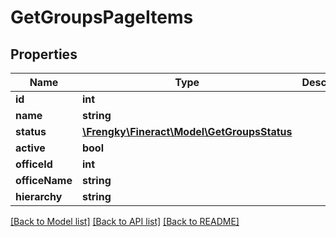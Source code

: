 # GetGroupsPageItems

## Properties
Name | Type | Description | Notes
------------ | ------------- | ------------- | -------------
**id** | **int** |  | [optional] 
**name** | **string** |  | [optional] 
**status** | [**\Frengky\Fineract\Model\GetGroupsStatus**](GetGroupsStatus.md) |  | [optional] 
**active** | **bool** |  | [optional] 
**officeId** | **int** |  | [optional] 
**officeName** | **string** |  | [optional] 
**hierarchy** | **string** |  | [optional] 

[[Back to Model list]](../../README.md#documentation-for-models) [[Back to API list]](../../README.md#documentation-for-api-endpoints) [[Back to README]](../../README.md)


